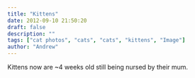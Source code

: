 ```yaml
---
title: "Kittens"
date: 2012-09-10 21:50:20
draft: false
description: ""
tags: ["cat photos", "cats", "cats", "kittens", "Image"]
author: "Andrew"
---
```


Kittens now are ~4 weeks old still being nursed by their mum.
